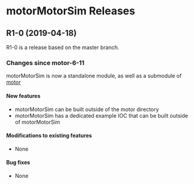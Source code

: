 # motorMotorSim Releases

## __R1-0 (2019-04-18)__
R1-0 is a release based on the master branch.  

### Changes since motor-6-11

motorMotorSim is now a standalone module, as well as a submodule of [motor](https://github.com/epics-modules/motor)

#### New features
* motorMotorSim can be built outside of the motor directory
* motorMotorSim has a dedicated example IOC that can be built outside of motorMotorSim

#### Modifications to existing features
* None

#### Bug fixes
* None
